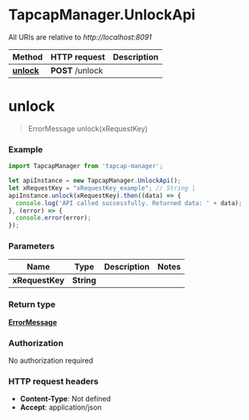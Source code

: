 # TapcapManager.UnlockApi

All URIs are relative to *http://localhost:8091*

Method | HTTP request | Description
------------- | ------------- | -------------
[**unlock**](UnlockApi.md#unlock) | **POST** /unlock | 


<a name="unlock"></a>
# **unlock**
> ErrorMessage unlock(xRequestKey)



### Example
```javascript
import TapcapManager from 'tapcap-manager';

let apiInstance = new TapcapManager.UnlockApi();
let xRequestKey = "xRequestKey_example"; // String | 
apiInstance.unlock(xRequestKey).then((data) => {
  console.log('API called successfully. Returned data: ' + data);
}, (error) => {
  console.error(error);
});

```

### Parameters

Name | Type | Description  | Notes
------------- | ------------- | ------------- | -------------
 **xRequestKey** | **String**|  | 

### Return type

[**ErrorMessage**](ErrorMessage.md)

### Authorization

No authorization required

### HTTP request headers

 - **Content-Type**: Not defined
 - **Accept**: application/json

